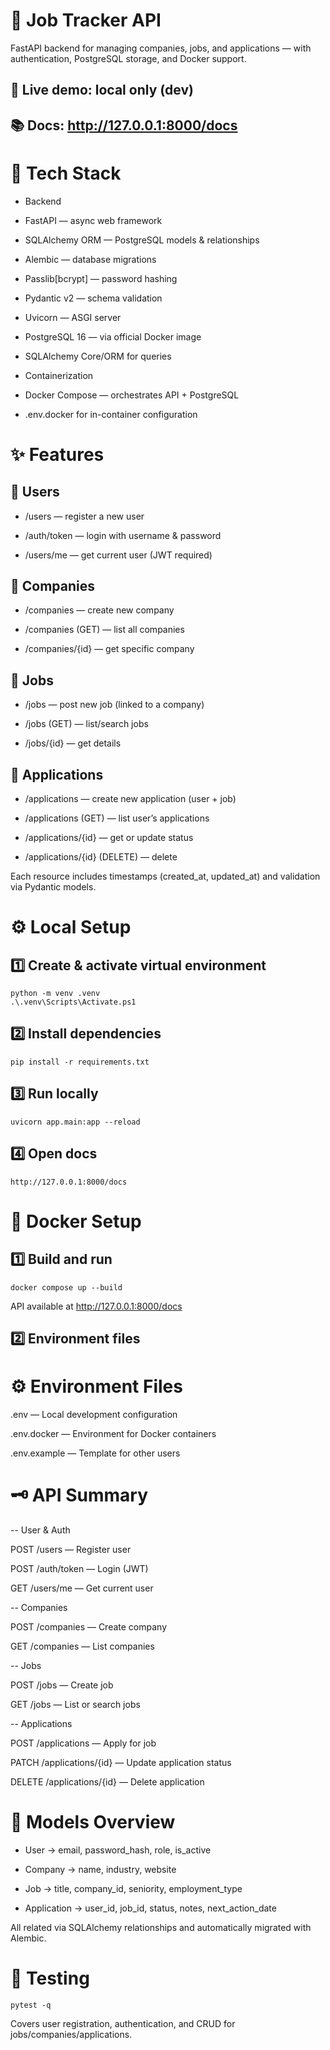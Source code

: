 # 💼 Job Tracker API

FastAPI backend for managing companies, jobs, and applications — with authentication, PostgreSQL storage, and Docker support.

## 📘 Live demo: local only (dev)
## 📚 Docs: http://127.0.0.1:8000/docs

# 🚀 Tech Stack
- Backend

- FastAPI — async web framework

- SQLAlchemy ORM — PostgreSQL models & relationships

- Alembic — database migrations

- Passlib[bcrypt] — password hashing

- Pydantic v2 — schema validation

- Uvicorn — ASGI server

- PostgreSQL 16 — via official Docker image

- SQLAlchemy Core/ORM for queries

- Containerization

- Docker Compose — orchestrates API + PostgreSQL

- .env.docker for in-container configuration

# ✨ Features
## 🔐 Users

- /users — register a new user

- /auth/token — login with username & password

- /users/me — get current user (JWT required)

## 🏢 Companies

- /companies — create new company

- /companies (GET) — list all companies

- /companies/{id} — get specific company

## 💼 Jobs

- /jobs — post new job (linked to a company)

- /jobs (GET) — list/search jobs

- /jobs/{id} — get details

## 🧾 Applications

- /applications — create new application (user + job)

- /applications (GET) — list user’s applications

- /applications/{id} — get or update status

- /applications/{id} (DELETE) — delete

Each resource includes timestamps (created_at, updated_at) and validation via Pydantic models.

# ⚙️ Local Setup
## 1️⃣ Create & activate virtual environment
```
python -m venv .venv
.\.venv\Scripts\Activate.ps1
```

## 2️⃣ Install dependencies
```
pip install -r requirements.txt
```

## 3️⃣ Run locally
```
uvicorn app.main:app --reload
```

## 4️⃣ Open docs
```
http://127.0.0.1:8000/docs
```

# 🐳 Docker Setup
## 1️⃣ Build and run
```
docker compose up --build
```

API available at http://127.0.0.1:8000/docs

## 2️⃣ Environment files
# ⚙️ Environment Files

.env — Local development configuration

.env.docker — Environment for Docker containers

.env.example — Template for other users

# 🗝️ API Summary

-- User & Auth

POST /users — Register user

POST /auth/token — Login (JWT)

GET /users/me — Get current user

-- Companies

POST /companies — Create company

GET /companies — List companies

-- Jobs

POST /jobs — Create job

GET /jobs — List or search jobs

-- Applications

POST /applications — Apply for job

PATCH /applications/{id} — Update application status

DELETE /applications/{id} — Delete application

# 🧩 Models Overview

- User → email, password_hash, role, is_active

- Company → name, industry, website

- Job → title, company_id, seniority, employment_type

- Application → user_id, job_id, status, notes, next_action_date

All related via SQLAlchemy relationships and automatically migrated with Alembic.

# 🧪 Testing
```
pytest -q
```

Covers user registration, authentication, and CRUD for jobs/companies/applications.
